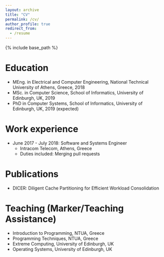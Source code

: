 ```yaml
---
layout: archive
title: "CV"
permalink: /cv/
author_profile: true
redirect_from:
  - /resume
---
```


{% include base_path %}


Education
======
* MEng. in Electrical and Computer Engineering, National Technical University of Athens, Greece, 2018
* MSc. in Computer Science, School of Informatics, University of Edinburgh, UK, 2019
* PhD in Computer Systems, School of Informatics, University of Edinburgh, UK, 2019 (expected)

Work experience
======
* June 2017 - July 2018: Software and Systems Engineer
  * Intracom Telecom, Athens, Greece
  * Duties included: Merging pull requests

Publications
======
* DICER: Diligent Cache Partitioning for Efficient Workload Consolidation

Teaching (Marker/Teaching Assistance)
======
* Introduction to Programming, NTUA, Greece
* Programming Techniques, NTUA, Greece
* Extreme Computing, University of Edinburgh, UK
* Operating Systems, University of Edinburgh, UK
